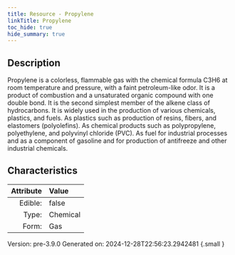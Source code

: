 ```yaml
---
title: Resource - Propylene
linkTitle: Propylene
toc_hide: true
hide_summary: true
---
```


## Description
&#10;&#9;&#9;Propylene is a colorless, flammable gas with the chemical formula C3H6 &#10;&#9;&#9;at room temperature and pressure, with a faint petroleum-like odor. It is a &#10;&#9;&#9;product of combustion and a unsaturated organic compound with one double bond. &#10;&#9;&#9;It is the second simplest member of the alkene class of hydrocarbons.&#10;&#9;&#9;It is widely used in the production of various chemicals, plastics, and fuels.&#10;&#9;&#9;As plastics such as production of resins, fibers, and elastomers (polyolefins).&#10;&#9;&#9;As chemical products such as polypropylene, polyethylene, and polyvinyl chloride (PVC).&#10;&#9;&#9;As fuel for industrial processes and as a component of gasoline and &#10;&#9;&#9;for production of antifreeze and other industrial chemicals.&#10;&#9;&#9;

## Characteristics

| Attribute      | Value |
|--------:|:------|
|Edible:|false|
|Type:|Chemical|
|Form:|Gas|
 



    

Version: pre-3.9.0 Generated on: 2024-12-28T22:56:23.2942481
{.small }
